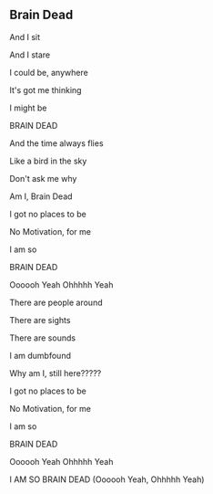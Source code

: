 ## Brain Dead

<p>And I sit</p>
<p>And I stare</p>
<p>I could be, anywhere</p>
<p>It's got me thinking</p>
<p>I might be</p>
<p>BRAIN DEAD</p>

<p>And the time always flies</p>
<p>Like a bird in the sky</p>
<p>Don't ask me why</p>
<p>Am I, Brain Dead</p>

<p>I got no places to be</p>
<p>No Motivation, for me</p>
<p>I am so</p>
<p>BRAIN DEAD</p>

<p>
    Oooooh Yeah
    Ohhhhh Yeah
</p>

<p>There are people around</p>
<p>There are sights</p>
<p>There are sounds</p>
<p>I am dumbfound</p>
<p>Why am I, still here?????</p>

<p>I got no places to be</p>
<p>No Motivation, for me</p>
<p>I am so</p>
<p>BRAIN DEAD</p>

<p>
    Oooooh Yeah
    Ohhhhh Yeah
</p>


<p>I AM SO BRAIN DEAD (Oooooh Yeah, Ohhhhh Yeah)</p>